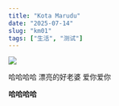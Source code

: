 ```yaml
---
title: "Kota Marudu"
date: "2025-07-14"
slug: "km01"
tags: ["生活", "测试"]
---
```

![](https://prod-files-secure.s3.us-west-2.amazonaws.com/112d0858-5090-4d34-a606-b75eb8d65fd2/c7b45876-473c-4fb6-85d3-cb84a84bfc51/1000201235.jpg?X-Amz-Algorithm=AWS4-HMAC-SHA256&X-Amz-Content-Sha256=UNSIGNED-PAYLOAD&X-Amz-Credential=ASIAZI2LB4664V7AEXHG%2F20250724%2Fus-west-2%2Fs3%2Faws4_request&X-Amz-Date=20250724T201008Z&X-Amz-Expires=3600&X-Amz-Security-Token=IQoJb3JpZ2luX2VjEAwaCXVzLXdlc3QtMiJIMEYCIQDlVOd3fyScycQLl6t8f9AZuA4aBq1Irbsn5CvmhMizoAIhAPWXlb0eJY7Ud81C6KAY94dHr6q8WMjd08wqFZbJqr5zKv8DCDUQABoMNjM3NDIzMTgzODA1IgwZg8t%2FfCOxGQUtScYq3AOSNpDiqaUIjvoOBRS486vSbeaOPkaWHBwe09OwJG82Lki08EVqjJxcf5rWnRO%2BtbP9J%2Fpdc7lztiVKtWLnpaRue3N4srR%2BmVfeE5JDiH5ovHU3%2Bt5ZFSX%2FiQ2eUalLefItRLpwI3OTcRU3s4SpLIqYK3cxPTsNfWRrPIeR5Ph9O%2BEm%2BxCYGz8khL%2ByZ1tWlKy1npjEUWTIrPa6Joo4WhdBkY0vCGUIa5EmmUnvnhG7efTnQcbupvxpz5b6bxl6jORrO3pYdtMRiURC%2FLptS%2Fi5tXrj2jDYTJf%2FTBd36pLYFxuBBPadNyXyB%2FCv71DZCkYERTD33qBoatQN3qbA2fXRJMm1uMr7Bh6ItOlO%2FP2%2FI9OkCyV2teupvxpkqeJKaJy%2B%2FGZBfJ44E5Xl%2Bp459R3CdPWk6ORzEaiE3jAL5T5szhhT8ZTWsLRlMt9UgTqoc9yoB0%2BE1Ee1kBiGW3I%2FQ96M0O85hH5E9Pp9rOdJ0CIkVbimnpH0nQBqWFlfPwu31MhS0lw6VQUHGcRdmi9%2FGfeyTzrkPnnrE%2FSl0LxtafzuOOrPXaH9zVKQxn5654Il8u3mIWhpgEpOuoy6kiX%2BUMX%2FjP74cI4ARzMzgc7RtAhe76DVANj4E4XWbzrAkjCJmorEBjqkAboEfQryl7WYKZcYQCgNH%2B9LANDhQWJ5Txz1cBleFwk%2FX7P4%2BJBRqoCU%2BIWaAc4M3K9LcWpzIrM3PQpIy6to2vZKELlB2nrfGoBcB21NIs4ApM%2Bn6t1OnWfxXctkh8l7ddtY%2Bh0g0ZaCaVh6TFSKiilprUUOyicS2%2B51%2FXikM1ROIe%2FIaAMTnwSRd1u3bVM2rrdXm2zIj7ryzE2yYqB%2Bzb99Yslo&X-Amz-Signature=5819e29b9ca25dcffe6491455f7fc9fa680fa49a87a8f172968849cc8bcedf83&X-Amz-SignedHeaders=host&x-amz-checksum-mode=ENABLED&x-id=GetObject)


哈哈哈哈  漂亮的好老婆  爱你爱你


**哈哈哈哈**

